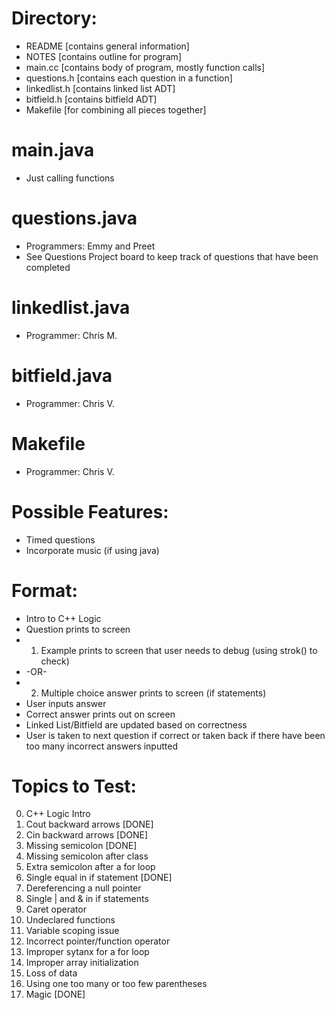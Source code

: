 # Directory:
- README [contains general information]
- NOTES [contains outline for program]
- main.cc [contains body of program, mostly function calls]
- questions.h [contains each question in a function]
- linkedlist.h [contains linked list ADT]
- bitfield.h [contains bitfield ADT]
- Makefile [for combining all pieces together]

#  main.java
- Just calling functions

# questions.java
- Programmers: Emmy and Preet
- See Questions Project board to keep track of questions that have been completed

# linkedlist.java
- Programmer: Chris M.

# bitfield.java
- Programmer: Chris V.

# Makefile
- Programmer: Chris V.

# Possible Features:
- Timed questions
- Incorporate music (if using java)

# Format:
- Intro to C++ Logic
- Question prints to screen
- 1) Example prints to screen that user needs to debug (using strok() to check)
- -OR-
- 2) Multiple choice answer prints to screen (if statements)
- User inputs answer 
- Correct answer prints out on screen
- Linked List/Bitfield are updated based on correctness
- User is taken to next question if correct or taken back if there have been too many incorrect answers inputted

# Topics to Test:
0. C++ Logic Intro
1. Cout backward arrows [DONE]
2. Cin backward arrows  [DONE]
3. Missing semicolon    [DONE]
4. Missing semicolon after class
5. Extra semicolon after a for loop
6. Single equal in if statement [DONE]
7. Dereferencing a null pointer
8. Single | and & in if statements
9. Caret operator
10. Undeclared functions
11. Variable scoping issue
12. Incorrect pointer/function operator
13. Improper sytanx for a for loop
14. Improper array initialization
15. Loss of data
16. Using one too many or too few parentheses
17. Magic [DONE]
